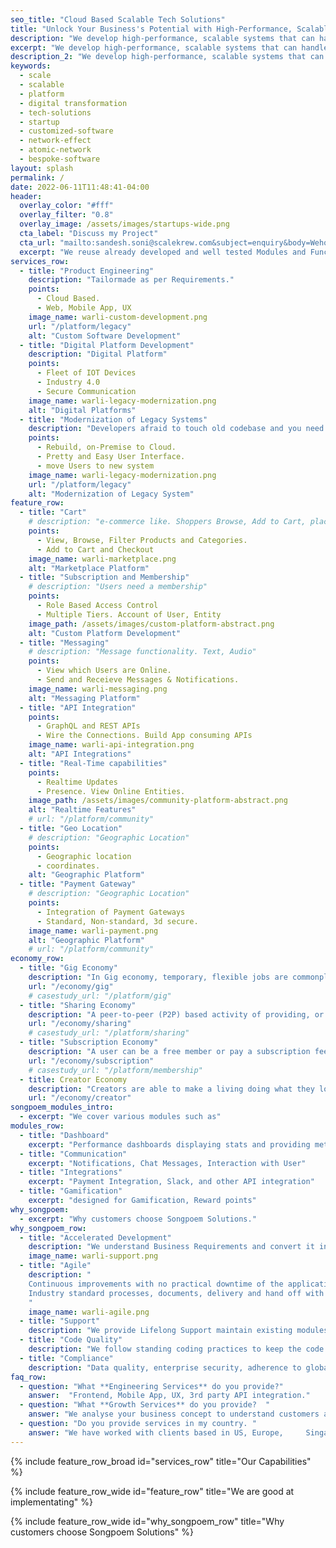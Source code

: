 ```yaml
---
seo_title: "Cloud Based Scalable Tech Solutions"
title: "Unlock Your Business's Potential with High-Performance, Scalable Tech Solutions"
description: "We develop high-performance, scalable systems that can handle large amounts of traffic and user activity without slowing down or crashing."
excerpt: "We develop high-performance, scalable systems that can handle large amounts of traffic and user activity without slowing down or crashing."
description_2: "We develop high-performance, scalable systems that can handle large amounts of traffic and user activity without slowing down or crashing."
keywords:
  - scale
  - scalable
  - platform
  - digital transformation
  - tech-solutions
  - startup
  - customized-software
  - network-effect
  - atomic-network
  - bespoke-software
layout: splash
permalink: /
date: 2022-06-11T11:48:41-04:00
header:
  overlay_color: "#fff"
  overlay_filter: "0.8"
  overlay_image: /assets/images/startups-wide.png
  cta_label: "Discuss my Project"
  cta_url: "mailto:sandesh.soni@scalekrew.com&subject=enquiry&body=Wehomepage"
  excerpt: "We reuse already developed and well tested Modules and Functionalities, that can be imported rather than building from scratch and testing again."
services_row:
  - title: "Product Engineering"
    description: "Tailormade as per Requirements."
    points:
      - Cloud Based.
      - Web, Mobile App, UX
    image_name: warli-custom-development.png
    url: "/platform/legacy"
    alt: "Custom Software Development"
  - title: "Digital Platform Development"
    description: "Digital Platform"
    points:
      - Fleet of IOT Devices
      - Industry 4.0
      - Secure Communication
    image_name: warli-legacy-modernization.png
    alt: "Digital Platforms"
  - title: "Modernization of Legacy Systems"
    description: "Developers afraid to touch old codebase and you need to completely Revamp? Scale and Expand"
    points:
      - Rebuild, on-Premise to Cloud.
      - Pretty and Easy User Interface.
      - move Users to new system
    image_name: warli-legacy-modernization.png
    url: "/platform/legacy"
    alt: "Modernization of Legacy System"
feature_row:
  - title: "Cart"
    # description: "e-commerce like. Shoppers Browse, Add to Cart, place order, Checkout."
    points:
      - View, Browse, Filter Products and Categories.
      - Add to Cart and Checkout
    image_name: warli-marketplace.png
    alt: "Marketplace Platform"
  - title: "Subscription and Membership"
    # description: "Users need a membership"
    points:
      - Role Based Access Control
      - Multiple Tiers. Account of User, Entity
    image_path: /assets/images/custom-platform-abstract.png
    alt: "Custom Platform Development"
  - title: "Messaging"
    # description: "Message functionality. Text, Audio"
    points:
      - View which Users are Online.
      - Send and Receieve Messages & Notifications.
    image_name: warli-messaging.png
    alt: "Messaging Platform"
  - title: "API Integration"
    points:
      - GraphQL and REST APIs
      - Wire the Connections. Build App consuming APIs
    image_name: warli-api-integration.png
    alt: "API Integrations"
  - title: "Real-Time capabilities"
    points:
      - Realtime Updates
      - Presence. View Online Entities.
    image_path: /assets/images/community-platform-abstract.png
    alt: "Realtime Features"
    # url: "/platform/community"
  - title: "Geo Location"
    # description: "Geographic Location"
    points:
      - Geographic location
      - coordinates.
    alt: "Geographic Platform"
  - title: "Payment Gateway"
    # description: "Geographic Location"
    points:
      - Integration of Payment Gateways
      - Standard, Non-standard, 3d secure.
    image_name: warli-payment.png
    alt: "Geographic Platform"
    # url: "/platform/community"   
economy_row:
  - title: "Gig Economy"
    description: "In Gig economy, temporary, flexible jobs are commonplace and companies tend to hire independent contractors and freelancers instead of full-time employees."
    url: "/economy/gig"
    # casestudy_url: "/platform/gig"
  - title: "Sharing Economy"
    description: "A peer-to-peer (P2P) based activity of providing, or sharing access to goods and services, usually short term."
    url: "/economy/sharing"
    # casestudy_url: "/platform/sharing"
  - title: "Subscription Economy"
    description: "A user can be a free member or pay a subscription fee to access premium services. The goal is to ensure member is using the platform for a long term."
    url: "/economy/subscription"
    # casestudy_url: "/platform/membership"
  - title: Creator Economy
    description: "Creators are able to make a living doing what they love - creating content. Whether it’s vlogging, gaming, or music, there’s a creator out there for everyone. And with the ability to directly connect with fans, the creator economy is only going to continue to grow."
    url: "/economy/creator"
songpoem_modules_intro: 
  - excerpt: "We cover various modules such as"
modules_row:
  - title: "Dashboard"
    excerpt: "Performance dashboards displaying stats and providing metadata for further analytics."
  - title: "Communication"
    excerpt: "Notifications, Chat Messages, Interaction with User"
  - title: "Integrations"
    excerpt: "Payment Integration, Slack, and other API integration"
  - title: "Gamification"
    excerpt: "designed for Gamification, Reward points"
why_songpoem:
  - excerpt: "Why customers choose Songpoem Solutions."
why_songpoem_row:
  - title: "Accelerated Development"
    description: "We understand Business Requirements and convert it into code. In iterations."
    image_name: warli-support.png
  - title: "Agile"
    description: "
    Continuous improvements with no practical downtime of the application.
    Industry standard processes, documents, delivery and hand off with play book.
    "
    image_name: warli-agile.png
  - title: "Support"
    description: "We provide Lifelong Support maintain existing modules and future additions."
  - title: "Code Quality"
    description: "We follow standing coding practices to keep the code Clean and Modular. Unit Tests"
  - title: "Compliance"
    description: "Data quality, enterprise security, adherence to global compliances - whatever relevant to your area."
faq_row:
  - question: "What **Engineering Services** do you provide?"  
    answer:  "Frontend, Mobile App, UX, 3rd party API integration."  
  - question: "What **Growth Services** do you provide?  "
    answer: "We analyse your business concept to understand customers and your offerings and come up with possible strategy to reach more relevant users."
  - question: "Do you provide services in my country. " 
    answer: "We have worked with clients based in US, Europe,     Singapore. We overlap a few hours with your timezone. Our team is Distributed and we majorly work Remotely."
---
```


{% include feature_row_broad id="services_row"
title="Our Capabilities" %}

{% include feature_row_wide id="feature_row"
title="We are good at implementating" %}


{% include feature_row_wide id="why_songpoem_row" title="Why customers choose Songpoem Solutions" %}

<!-- {% include feature_row_faqs title="FAQs" %} -->

<!-- {% include feature_cta title="Book Now" description="Book a free 60 minutes Consultation call." %} -->
